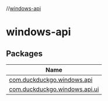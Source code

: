//[windows-api](index.md)

# windows-api

## Packages

| Name |
|---|
| [com.duckduckgo.windows.api](windows-api/com.duckduckgo.windows.api/index.md) |
| [com.duckduckgo.windows.api.ui](windows-api/com.duckduckgo.windows.api.ui/index.md) |
